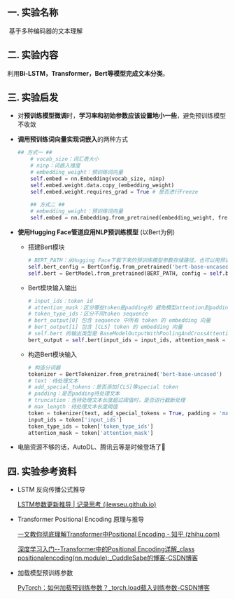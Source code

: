 ## 一. 实验名称

​	基于多种编码器的文本理解



## 二. 实验内容

​	利用**Bi-LSTM，Transformer，Bert等模型完成文本分类**。



## 三. 实验启发

- 对**预训练模型微调**时，**学习率和初始参数应该设置地小一些**，避免预训练模型不收敛

- **调用预训练词向量实现词嵌入**的两种方式

  ```python
  ## 方式一 ##
      # vocab_size：词汇表大小
      # ninp：词嵌入维度
      # embedding_weight：预训练词向量
      self.embed = nn.Embedding(vocab_size, ninp)
      self.embed.weight.data.copy_(embedding_weight)
      self.embed.weight.requires_grad = True # 是否进行Freeze
          
      ## 方式二 ##
      # embedding_weight：预训练词向量
      self.embed = nn.Embedding.from_pretrained(embedding_weight, freeze=False)
  ```

- **使用Hugging Face管道应用NLP预训练模型** (以Bert为例)

  - 搭建Bert模块

    ```python
    # BERT_PATH：从Hugging Face下载下来的预训练模型参数存储路径，也可以用预训练模型名称替换，进行在线下载
    self.bert_config = BertConfig.from_pretrained('bert-base-uncased')
    self.bert = BertModel.from_pretrained(BERT_PATH, config = self.bert_config)
    ```

  - Bert模块输入输出

    ```python
    # input_ids：token id
    # attention_mask：区分哪些token是padding的 避免模型attention到padding token
    # token_type_ids：区分不同token sequence
    # bert_output[0] 包含 sequence 中所有 token 的 embedding 向量
    # bert_output[1] 包含 [CLS] token 的 embedding 向量
    # self.bert 的输出类型是 BaseModelOutputWithPoolingAndCrossAttentions
    bert_output = self.bert(input_ids = input_ids, attention_mask = attention_mask, token_type_ids = token_type_ids)
    ```

  - 构造Bert模块输入

    ```python
    # 构造分词器
    tokenizer = BertTokenizer.from_pretrained('bert-base-uncased')
    # text：待处理文本
    # add_special_tokens：是否添加[CLS]等special token
    # padding：是否padding待处理文本
    # truncation：当待处理文本长度超过阈值时，是否进行截断处理
    # max_length：待处理文本长度阈值
    token = tokenizer(text, add_special_tokens = True, padding = 'max_length', truncation = True, max_length = 150)
    input_ids = token['input_ids']
    token_type_ids = token['token_type_ids']
    attention_mask = token['attention_mask']
    ```

- 电脑资源不够的话，AutoDL、腾讯云等是时候登场了🌝



## 四. 实验参考资料

- LSTM 反向传播公式推导

  [LSTM参数更新推导 | 记录思考 (ilewseu.github.io)](https://ilewseu.github.io/2018/01/06/LSTM参数更新推导/)

- Transformer Positional Encoding 原理与推导

  [一文教你彻底理解Transformer中Positional Encoding - 知乎 (zhihu.com)](https://zhuanlan.zhihu.com/p/338592312)

  [深度学习入门--Transformer中的Positional Encoding详解_class positionalencoding(nn.module):_CuddleSabe的博客-CSDN博客](https://blog.csdn.net/qq_15534667/article/details/116140592)

- 加载模型预训练参数

  [PyTorch：如何加载预训练参数？_torch.load载入训练参数-CSDN博客](https://blog.csdn.net/fhcfhc1112/article/details/95862915)

  
